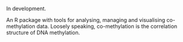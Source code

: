 In development.

An R package with tools for analysing, managing and visualising co-methylation data. Loosely speaking, co-methylation is the correlation structure of DNA methylation.